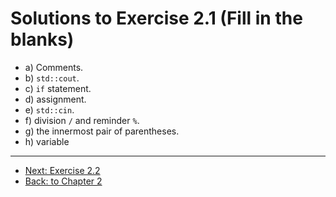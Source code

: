 # Solutions to Exercise 2.1 (Fill in the blanks)

-   a) Comments.
-   b) `std::cout`.
-   c) `if` statement.
-   d) assignment.
-   e) `std::cin`.
-   f) division `/` and reminder `%`.
-   g) the innermost pair of parentheses.
-   h) variable

---

-   [Next: Exercise 2.2](02_02.md)
-   [Back: to Chapter 2](README.md)

